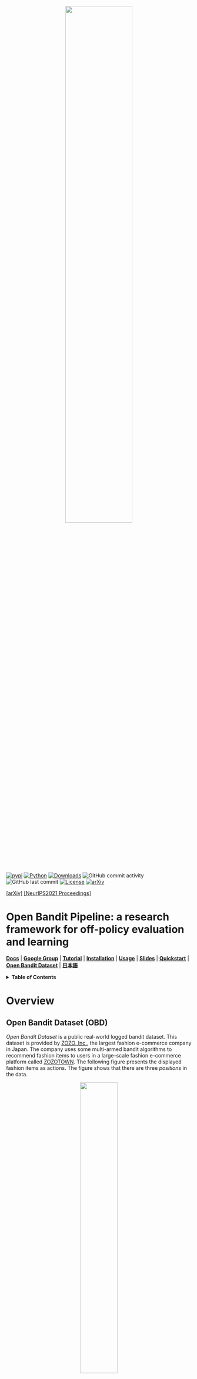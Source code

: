 <div align="center"><img src="https://raw.githubusercontent.com/st-tech/zr-obp/master/images/logo.png" width="60%"/></div>

[![pypi](https://img.shields.io/pypi/v/obp.svg)](https://pypi.python.org/pypi/obp)
[![Python](https://img.shields.io/badge/python-3.7%20%7C%203.8%20%7C%203.9-blue)](https://www.python.org)
[![Downloads](https://pepy.tech/badge/obp)](https://pepy.tech/project/obp)
![GitHub commit activity](https://img.shields.io/github/commit-activity/m/st-tech/zr-obp)
![GitHub last commit](https://img.shields.io/github/last-commit/st-tech/zr-obp)
[![License](https://img.shields.io/badge/License-Apache%202.0-blue.svg)](https://opensource.org/licenses/Apache-2.0)
[![arXiv](https://img.shields.io/badge/arXiv-2008.07146-b31b1b.svg)](https://arxiv.org/abs/2008.07146)

[[arXiv]](https://arxiv.org/abs/2008.07146)
[[NeurIPS2021 Proceedings]](https://datasets-benchmarks-proceedings.neurips.cc/paper/2021/hash/33e75ff09dd601bbe69f351039152189-Abstract-round2.html)
# Open Bandit Pipeline: a research framework for off-policy evaluation and learning

**[Docs](https://zr-obp.readthedocs.io/en/latest/)** | **[Google Group](https://groups.google.com/g/open-bandit-project)** | **[Tutorial](https://sites.google.com/cornell.edu/recsys2021tutorial)** | **[Installation](#installation)** | **[Usage](#usage)** | **[Slides](./slides/slides_EN.pdf)** | **[Quickstart](./examples/quickstart)** | **[Open Bandit Dataset](./obd)** | **[日本語](./README_JN.md)**

<details>
<summary><strong>Table of Contents</strong></summary>

- [Open Bandit Pipeline: a research framework for off-policy evaluation and learning](#open-bandit-pipeline-a-research-framework-for-bandit-algorithms-and-off-policy-evaluation)
- [Overview](#overview)
  - [Open Bandit Dataset (OBD)](#open-bandit-dataset-obd)
  - [Open Bandit Pipeline (OBP)](#open-bandit-pipeline-obp)
    - [Algorithms and OPE Estimators Supported](#algorithms-and-ope-estimators-supported)
- [Installation](#installation)
- [Usage](#usage)
  - [(1) Data loading and preprocessing](#1-data-loading-and-preprocessing)
  - [(2) Off-Policy Learning](#2-off-policy-learning)
  - [(3) Off-Policy Evaluation](#3-off-policy-evaluation)
- [Citation](#citation)
- [Google Group](#google-group)
- [Contribution](#contribution)
- [License](#license)
- [Project Team](#project-team)
- [Contact](#contact)
- [References](#references)

</details>

# Overview

## Open Bandit Dataset (OBD)

*Open Bandit Dataset* is a public real-world logged bandit dataset.
This dataset is provided by [ZOZO, Inc.](https://corp.zozo.com/en/about/profile/), the largest fashion e-commerce company in Japan.
The company uses some multi-armed bandit algorithms to recommend fashion items to users in a large-scale fashion e-commerce platform called [ZOZOTOWN](https://zozo.jp/).
The following figure presents the displayed fashion items as actions.
The figure shows that there are three *positions* in the data.

<div align="center"><img src="https://raw.githubusercontent.com/st-tech/zr-obp/master/images/recommended_fashion_items.png" width="45%"/></div>
<figcaption>
<p align="center">
  Recommended fashion items as actions in the ZOZOTOWN recommendation interface
</p>
</figcaption>

We collected the dataset in a 7-day experiment in late November 2019 on three “campaigns,” corresponding to all, men's, and women's items, respectively.
Each campaign randomly used either the Uniform Random policy or the Bernoulli Thompson Sampling (Bernoulli TS) policy for the data collection.
Open Bandit Dataset is unique in that it contains a set of *multiple* logged bandit datasets collected by running different policies on the same platform. This enables realistic and reproducible experimental comparisons of different OPE estimators for the first time (see Section 5 of the reference [paper](https://arxiv.org/abs/2008.07146) or the package [documentation](https://zr-obp.readthedocs.io/en/latest/evaluation_ope.html) for the details of the evaluation of OPE protocol with Open Bandit Dataset).

<div align="center"><img src="https://raw.githubusercontent.com/st-tech/zr-obp/master/images/obd_stats.png" width="90%"/></div>

The small size version of our data is available at [obd](./obd).
One can use this example data to run some [examples](./examples).
We release the full size version of our data at [https://research.zozo.com/data.html](https://research.zozo.com/data.html).
Please download the full size version for research uses.
Please see [obd/README.md](./obd/README.md) for the dataset description.

## Open Bandit Pipeline (OBP)

*Open Bandit Pipeline* is an open-source Python software including a series of modules for implementing dataset preprocessing, policy learning methods, and OPE estimators. Our software provides a complete, standardized experimental procedure for OPE research, ensuring that performance comparisons are fair, transparent, and reproducible. It also enables fast and accurate OPE implementation through a single unified interface, simplifying the practical use of OPE.

<div align="center"><img src="https://raw.githubusercontent.com/st-tech/zr-obp/master/images/overview.png" width="80%"/></div>
<figcaption>
<p align="center">
  Overview of the Open Bandit Pipeline
</p>
</figcaption>

Open Bandit Pipeline consists of the following main modules.

- [**dataset module**](./obp/dataset/): This module provides a data loader for Open Bandit Dataset and a flexible interface for handling logged bandit data. It also provides tools to generate synthetic bandit data and transform multi-class classification data to bandit data.
- [**policy module**](./obp/policy/): This module provides interfaces for implementing new online and offline bandit policies. It also implements several standard policy learning methods.
- [**simulator module**](./obp/simulator/): This module provides functions for conducting offline bandit simulation. This module is necessary only when we want to implement the ReplayMethod to evaluate the performance of online bandit policies with logged bandit data. Please refer to [examples/quickstart/online.ipynb](./examples/quickstart/online.ipynb) [![Open In Colab](https://colab.research.google.com/assets/colab-badge.svg)](https://colab.research.google.com/github/st-tech/zr-obp/blob/master/examples/quickstart/online.ipynb) for the quickstart guide of implementing OPE of online bandit algorithms.
- [**ope module**](./obp/ope/): This module provides generic abstract interfaces to support custom implementations so that researchers can evaluate their own estimators easily. It also implements several basic and advanced OPE estimators.

### Supported Bandit Algorithms and OPE Estimators

<details>
<summary><strong>Bandit Algorithms </strong>(click to expand)</summary>
<br>

- Online
  - Non-Contextual (Context-free)
    - Random
    - Epsilon Greedy
    - Bernoulli Thompson Sampling
  - Contextual (Linear)
    - Linear Epsilon Greedy
    - [Linear Thompson Sampling](http://proceedings.mlr.press/v28/agrawal13)
    - [Linear Upper Confidence Bound](https://dl.acm.org/doi/pdf/10.1145/1772690.1772758)
  - Contextual (Logistic)
    - Logistic Epsilon Greedy
    - [Logistic Thompson Sampling](https://papers.nips.cc/paper/4321-an-empirical-evaluation-of-thompson-sampling)
    - [Logistic Upper Confidence Bound](https://dl.acm.org/doi/10.1145/2396761.2396767)
- Offline (Off-Policy Learning)
  - [Inverse Probability Weighting (IPW) Learner](https://arxiv.org/abs/1503.02834)
  - Neural Network-based Policy Learner

</details>

<details>
<summary><strong>OPE Estimators </strong>(click to expand)</summary>
<br>

- OPE of Online Bandit Algorithms
  - [Replay Method (RM)](https://arxiv.org/abs/1003.5956)
- OPE of Offline Bandit Algorithms
  - [Direct Method (DM)](https://arxiv.org/abs/0812.4044)
  - [Inverse Probability Weighting (IPW)](https://scholarworks.umass.edu/cgi/viewcontent.cgi?article=1079&context=cs_faculty_pubs)
  - [Self-Normalized Inverse Probability Weighting (SNIPW)](https://papers.nips.cc/paper/5748-the-self-normalized-estimator-for-counterfactual-learning)
  - [Doubly Robust (DR)](https://arxiv.org/abs/1503.02834)
  - [Switch Estimators](https://arxiv.org/abs/1612.01205)
  - [More Robust Doubly Robust (MRDR)](https://arxiv.org/abs/1802.03493)
  - [Doubly Robust with Optimistic Shrinkage (DRos)](https://arxiv.org/abs/1907.09623)
  - [Sub-Gaussian Inverse Probability Weighting (SGIPW)](https://proceedings.neurips.cc/paper/2021/hash/4476b929e30dd0c4e8bdbcc82c6ba23a-Abstract.html)
  - [Sub-Gaussian Doubly Robust (SGDR)](https://proceedings.neurips.cc/paper/2021/hash/4476b929e30dd0c4e8bdbcc82c6ba23a-Abstract.html)
  - [Double Machine Learning (DML)](https://arxiv.org/abs/2002.08536)
- OPE of Offline Slate Bandit Algorithms
  - [Independent Inverse Propensity Scoring (IIPS)](https://arxiv.org/abs/1804.10488)
  - [Reward Interaction Inverse Propensity Scoring (RIPS)](https://arxiv.org/abs/2007)
  - Cascade Doubly Robust (Cascade-DR)
- OPE of Offline Bandit Algorithms with Continuous Actions
  - [Kernelized Inverse Probability Weighting](https://arxiv.org/abs/1802.06037)
  - [Kernelized Self-Normalized Inverse Probability Weighting](https://arxiv.org/abs/1802.06037)
  - [Kernelized Doubly Robust](https://arxiv.org/abs/1802.06037)

</details>

Please refer to Section 2/Appendix of the reference [paper](https://arxiv.org/abs/2008.07146) or the package [documentation](https://zr-obp.readthedocs.io/en/latest/ope.html) for the basic formulation of OPE and the supported estimators.
Note that, in addition to the above algorithms and estimators, Open Bandit Pipeline provides flexible interfaces.
Therefore, researchers can easily implement their own algorithms or estimators and evaluate them with our data and pipeline.
Moreover, Open Bandit Pipeline provides an interface for handling real-world logged bandit data.
Thus, practitioners can combine their own real-world data with Open Bandit Pipeline and easily evaluate bandit algorithms' performance in their settings with OPE.


# Installation

You can install OBP using Python's package manager `pip`.

```
pip install obp
```

You can also install OBP from source.
```bash
git clone https://github.com/st-tech/zr-obp
cd zr-obp
python setup.py install
```

Open Bandit Pipeline supports Python 3.7 or newer. See [pyproject.toml](./pyproject.toml) for other requirements.

# Usage

## Example with Synthetic Bandit Data

Here is an example of conducting OPE of the performance of IPWLearner as an evaluation policy using Direct Method (DM), Inverse Probability Weighting (IPW), Doubly Robust (DR) as OPE estimators.

```python
# implementing OPE of the IPWLearner using synthetic bandit data
from sklearn.linear_model import LogisticRegression
# import open bandit pipeline (obp)
from obp.dataset import SyntheticBanditDataset
from obp.policy import IPWLearner
from obp.ope import (
    OffPolicyEvaluation,
    RegressionModel,
    InverseProbabilityWeighting as IPW,
    DirectMethod as DM,
    DoublyRobust as DR,
)

# (1) Generate Synthetic Bandit Data
dataset = SyntheticBanditDataset(n_actions=10, reward_type="binary")
bandit_feedback_train = dataset.obtain_batch_bandit_feedback(n_rounds=1000)
bandit_feedback_test = dataset.obtain_batch_bandit_feedback(n_rounds=1000)

# (2) Off-Policy Learning
eval_policy = IPWLearner(n_actions=dataset.n_actions, base_classifier=LogisticRegression())
eval_policy.fit(
    context=bandit_feedback_train["context"],
    action=bandit_feedback_train["action"],
    reward=bandit_feedback_train["reward"],
    pscore=bandit_feedback_train["pscore"]
)
action_dist = eval_policy.predict(context=bandit_feedback_test["context"])

# (3) Off-Policy Evaluation
regression_model = RegressionModel(
    n_actions=dataset.n_actions,
    base_model=LogisticRegression(),
)
estimated_rewards_by_reg_model = regression_model.fit_predict(
    context=bandit_feedback_test["context"],
    action=bandit_feedback_test["action"],
    reward=bandit_feedback_test["reward"],
)
ope = OffPolicyEvaluation(
    bandit_feedback=bandit_feedback_test,
    ope_estimators=[IPW(), DM(), DR()]
)
ope.visualize_off_policy_estimates(
    action_dist=action_dist,
    estimated_rewards_by_reg_model=estimated_rewards_by_reg_model,
)
```

<div align="center"><img src="https://raw.githubusercontent.com/st-tech/zr-obp/master/images/ope_results_example.png" width="60%"/></div>
<figcaption>
<p align="center">
  Performance of IPWLearner estimated by OPE
</p>
</figcaption>


A formal quickstart example with synthetic bandit data is available at [examples/quickstart/synthetic.ipynb](./examples/quickstart/synthetic.ipynb). We also prepare a script to conduct the evaluation of OPE experiment with synthetic bandit data in [examples/synthetic](./examples/synthetic/).

## Example with Multi-Class Classification Data

Researchers often use multi-class classification data to evaluate the estimation accuracy of OPE estimators.
Open Bandit Pipeline facilitates this kind of OPE experiments with multi-class classification data as follows.

```python
# implementing an experiment to evaluate the accuracy of OPE using classification data
from sklearn.datasets import load_digits
from sklearn.ensemble import RandomForestClassifier
from sklearn.linear_model import LogisticRegression
# import open bandit pipeline (obp)
from obp.dataset import MultiClassToBanditReduction
from obp.ope import OffPolicyEvaluation, InverseProbabilityWeighting as IPW

# (1) Data Loading and Bandit Reduction
X, y = load_digits(return_X_y=True)
dataset = MultiClassToBanditReduction(X=X, y=y, base_classifier_b=LogisticRegression(random_state=12345))
dataset.split_train_eval(eval_size=0.7, random_state=12345)
bandit_feedback = dataset.obtain_batch_bandit_feedback(random_state=12345)

# (2) Evaluation Policy Derivation
# obtain action choice probabilities of an evaluation policy
action_dist = dataset.obtain_action_dist_by_eval_policy(base_classifier_e=RandomForestClassifier(random_state=12345))
# calculate the ground-truth performance of the evaluation policy
ground_truth = dataset.calc_ground_truth_policy_value(action_dist=action_dist)
print(ground_truth)
0.9634340222575517

# (3) Off-Policy Evaluation and Evaluation of OPE
ope = OffPolicyEvaluation(bandit_feedback=bandit_feedback, ope_estimators=[IPW()])
# evaluate the estimation performance (accuracy) of IPW by the relative estimation error (relative-ee)
relative_estimation_errors = ope.evaluate_performance_of_estimators(
        ground_truth_policy_value=ground_truth,
        action_dist=action_dist,
        metric="relative-ee",
)
print(relative_estimation_errors)
{'ipw': 0.01827255896321327} # the accuracy of IPW in OPE
```

A formal quickstart example with multi-class classification data is available at [examples/quickstart/multiclass.ipynb](./examples/quickstart/multiclass.ipynb).
We also prepare a script to conduct the evaluation of OPE experiment with multi-class classification data in [examples/multiclass](./examples/multiclass/).

## Example with Open Bandit Dataset

Here is an example of conducting OPE of the performance of BernoulliTS as an evaluation policy using Inverse Probability Weighting (IPW) and logged bandit data generated by the Random policy (behavior policy) on the ZOZOTOWN platform.

```python
# implementing OPE of the BernoulliTS policy using log data generated by the Random policy
from obp.dataset import OpenBanditDataset
from obp.policy import BernoulliTS
from obp.ope import OffPolicyEvaluation, InverseProbabilityWeighting as IPW

# (1) Data Loading and Preprocessing
dataset = OpenBanditDataset(behavior_policy='random', campaign='all')
bandit_feedback = dataset.obtain_batch_bandit_feedback()

# (2) Production Policy Replication
evaluation_policy = BernoulliTS(
    n_actions=dataset.n_actions,
    len_list=dataset.len_list,
    is_zozotown_prior=True, # replicate the policy in the ZOZOTOWN production
    campaign="all",
    random_state=12345
)
action_dist = evaluation_policy.compute_batch_action_dist(
    n_sim=100000, n_rounds=bandit_feedback["n_rounds"]
)

# (3) Off-Policy Evaluation
ope = OffPolicyEvaluation(bandit_feedback=bandit_feedback, ope_estimators=[IPW()])
estimated_policy_value = ope.estimate_policy_values(action_dist=action_dist)

# estimated performance of BernoulliTS relative to the ground-truth performance of Random
relative_policy_value_of_bernoulli_ts = estimated_policy_value['ipw'] / bandit_feedback['reward'].mean()
print(relative_policy_value_of_bernoulli_ts)
1.198126...
```

A formal quickstart example with Open Bandit Dataset is available at [examples/quickstart/obd.ipynb](./examples/quickstart/obd.ipynb). We also prepare a script to conduct the evaluation of OPE using Open Bandit Dataset in [examples/obd](./examples/obd). Please see [our documentation](https://zr-obp.readthedocs.io/en/latest/evaluation_ope.html) for the details of the evaluation of OPE protocol based on Open Bandit Dataset.


# Citation
If you use our dataset and pipeline in your work, please cite our paper:

Yuta Saito, Shunsuke Aihara, Megumi Matsutani, Yusuke Narita.<br>
**Open Bandit Dataset and Pipeline: Towards Realistic and Reproducible Off-Policy Evaluation**<br>
[https://arxiv.org/abs/2008.07146](https://arxiv.org/abs/2008.07146)

Bibtex:
```
@article{saito2020open,
  title={Open Bandit Dataset and Pipeline: Towards Realistic and Reproducible Off-Policy Evaluation},
  author={Saito, Yuta and Shunsuke, Aihara and Megumi, Matsutani and Yusuke, Narita},
  journal={arXiv preprint arXiv:2008.07146},
  year={2020}
}
```

The paper has been accepted at *NeurIPS2021 Datasets and Benchmarks Track*. The camera-ready version of the paper is available [here](https://datasets-benchmarks-proceedings.neurips.cc/paper/2021/hash/33e75ff09dd601bbe69f351039152189-Abstract-round2.html).

# Google Group
If you are interested in the Open Bandit Project, you can follow the updates at its google group: https://groups.google.com/g/open-bandit-project

# Contribution
Any contributions to the Open Bandit Pipeline are more than welcome!
Please refer to [CONTRIBUTING.md](./CONTRIBUTING.md) for general guidelines how to contribute to the project.

# License
This project is licensed under the Apache 2.0 License - see the [LICENSE](LICENSE) file for details.

# Project Team

- [Yuta Saito](https://usaito.github.io/) (**Main Contributor**; Cornell University)
- [Shunsuke Aihara](https://www.linkedin.com/in/shunsukeaihara/) (ZOZO Research)
- Megumi Matsutani (ZOZO Research)
- [Yusuke Narita](https://www.yusuke-narita.com/) (Hanjuku-kaso Co., Ltd. / Yale University)

## Developers
- [Masahiro Nomura](https://twitter.com/nomuramasahir0) (CyberAgent, Inc. / Hanjuku-kaso Co., Ltd.)
- [Koichi Takayama](https://fullflu.hatenablog.com/) (Hanjuku-kaso Co., Ltd.)
- [Ryo Kuroiwa](https://kurorororo.github.io) (University of Toronto / Hanjuku-kaso Co., Ltd.)
- [Haruka Kiyohara](https://sites.google.com/view/harukakiyohara) (Tokyo Institute of Technology / Hanjuku-kaso Co., Ltd.)

# Contact
For any question about the paper, data, and pipeline, feel free to contact: ys552@cornell.edu

# References

<details>
<summary><strong>Papers </strong>(click to expand)</summary>

1. Alina Beygelzimer and John Langford. [The offset tree for learning with partial labels](https://arxiv.org/abs/0812.4044). In *Proceedings of the 15th ACM SIGKDD International Conference on Knowledge Discovery&Data Mining*, 129–138, 2009.

2. Olivier Chapelle and Lihong Li. [An empirical evaluation of thompson sampling](https://papers.nips.cc/paper/4321-an-empirical-evaluation-of-thompson-sampling). In *Advances in Neural Information Processing Systems*, 2249–2257, 2011.

3. Lihong Li, Wei Chu, John Langford, and Xuanhui Wang. [Unbiased Offline Evaluation of Contextual-bandit-based News Article Recommendation Algorithms](https://arxiv.org/abs/1003.5956). In *Proceedings of the Fourth ACM International Conference on Web Search and Data Mining*, 297–306, 2011.

4. Alex Strehl, John Langford, Lihong Li, and Sham M Kakade. [Learning from Logged Implicit Exploration Data](https://arxiv.org/abs/1003.0120). In *Advances in Neural Information Processing Systems*, 2217–2225, 2010.

5.  Doina Precup, Richard S. Sutton, and Satinder Singh. [Eligibility Traces for Off-Policy Policy Evaluation](https://scholarworks.umass.edu/cgi/viewcontent.cgi?article=1079&context=cs_faculty_pubs). In *Proceedings of the 17th International Conference on Machine Learning*, 759–766. 2000.

6.  Miroslav Dudík, Dumitru Erhan, John Langford, and Lihong Li. [Doubly Robust Policy Evaluation and Optimization](https://arxiv.org/abs/1503.02834). *Statistical Science*, 29:485–511, 2014.

7. Adith Swaminathan and Thorsten Joachims. [The Self-normalized Estimator for Counterfactual Learning](https://papers.nips.cc/paper/5748-the-self-normalized-estimator-for-counterfactual-learning). In *Advances in Neural Information Processing Systems*, 3231–3239, 2015.

8. Dhruv Kumar Mahajan, Rajeev Rastogi, Charu Tiwari, and Adway Mitra. [LogUCB: An Explore-Exploit Algorithm for Comments Recommendation](https://dl.acm.org/doi/10.1145/2396761.2396767). In *Proceedings of the 21st ACM international conference on Information and knowledge management*, 6–15. 2012.

9.  Lihong Li, Wei Chu, John Langford, Taesup Moon, and Xuanhui Wang. [An Unbiased Offline Evaluation of Contextual Bandit Algorithms with Generalized Linear Models](http://proceedings.mlr.press/v26/li12a.html). In *Journal of Machine Learning Research: Workshop and Conference Proceedings*, volume 26, 19–36. 2012.

10. Yu-Xiang Wang, Alekh Agarwal, and Miroslav Dudik. [Optimal and Adaptive Off-policy Evaluation in Contextual Bandits](https://arxiv.org/abs/1612.01205). In *Proceedings of the 34th International Conference on Machine Learning*, 3589–3597. 2017.

11. Mehrdad Farajtabar, Yinlam Chow, and Mohammad Ghavamzadeh. [More Robust Doubly Robust Off-policy Evaluation](https://arxiv.org/abs/1802.03493). In *Proceedings of the 35th International Conference on Machine Learning*, 1447–1456. 2018.

12. Nathan Kallus and Masatoshi Uehara. [Intrinsically Efficient, Stable, and Bounded Off-Policy Evaluation for Reinforcement Learning](https://arxiv.org/abs/1906.03735). In *Advances in Neural Information Processing Systems*. 2019.

13. Yi Su, Lequn Wang, Michele Santacatterina, and Thorsten Joachims. [CAB: Continuous Adaptive Blending Estimator for Policy Evaluation and Learning](https://proceedings.mlr.press/v97/su19a). In *Proceedings of the 36th International Conference on Machine Learning*, 6005-6014, 2019.

14. Yi Su, Maria Dimakopoulou, Akshay Krishnamurthy, and Miroslav Dudík. [Doubly Robust Off-policy Evaluation with Shrinkage](https://proceedings.mlr.press/v119/su20a.html). In *Proceedings of the 37th International Conference on Machine Learning*, 9167-9176, 2020.

15. Nathan Kallus and Angela Zhou. [Policy Evaluation and Optimization with Continuous Treatments](https://arxiv.org/abs/1802.06037). In *International Conference on Artificial Intelligence and Statistics*, 1243–1251. PMLR, 2018.

16. Aman Agarwal, Soumya Basu, Tobias Schnabel, and Thorsten Joachims. [Effective Evaluation using Logged Bandit Feedback from Multiple Loggers](https://arxiv.org/abs/1703.06180). In *Proceedings of the 23rd ACM SIGKDD international conference on Knowledge discovery and data mining*, 687–696, 2017.

17. Nathan Kallus, Yuta Saito, and Masatoshi Uehara. [Optimal Off-Policy Evaluation from Multiple Logging Policies](http://proceedings.mlr.press/v139/kallus21a.html). In *Proceedings of the 38th International Conference on Machine Learning*, 5247-5256, 2021.

18. Shuai Li, Yasin Abbasi-Yadkori, Branislav Kveton, S Muthukrishnan, Vishwa Vinay, and Zheng Wen. [Offline Evaluation of Ranking Policies with Click Models](https://arxiv.org/pdf/1804.10488). In *Proceedings of the 24th ACM SIGKDD International Conference on Knowledge Discovery&Data Mining*, 1685–1694, 2018.

19. James McInerney, Brian Brost, Praveen Chandar, Rishabh Mehrotra, and Benjamin Carterette. [Counterfactual Evaluation of Slate Recommendations with Sequential Reward Interactions](https://arxiv.org/abs/2007.12986). In *Proceedings of the 26th ACM SIGKDD International Conference on Knowledge Discovery&Data Mining*, 1779–1788, 2020.

20.  Yusuke Narita, Shota Yasui, and Kohei Yata. [Debiased Off-Policy Evaluation for Recommendation Systems](https://arxiv.org/abs/2002.08536). *arXiv preprint arXiv:2002.08536*, 2020.

21. Weihua Hu, Matthias Fey, Marinka Zitnik, Yuxiao Dong, Hongyu Ren, Bowen Liu, Michele Catasta, and Jure Leskovec. [Open Graph Benchmark: Datasets for Machine Learning on Graphs](https://arxiv.org/abs/2005.00687). In *Advances in Neural Information Processing Systems*. 2020.



</details>

<details>
<summary><strong>Projects </strong>(click to expand)</summary>

<br>

The Open Bandit Project is strongly inspired by **Open Graph Benchmark** --a collection of benchmark datasets, data loaders, and evaluators for graph machine learning:
[[github](https://github.com/snap-stanford/ogb)] [[project page](https://ogb.stanford.edu)] [[paper](https://arxiv.org/abs/2005.00687)].

</details>
